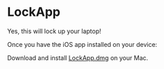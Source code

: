 LockApp
======
Yes, this will lock up your laptop!

Once you have the iOS app installed on your device:

Download and install <a href="https://github.com/soheil/LockApp/raw/master/LockApp.dmg">LockApp.dmg</a> on your Mac.
